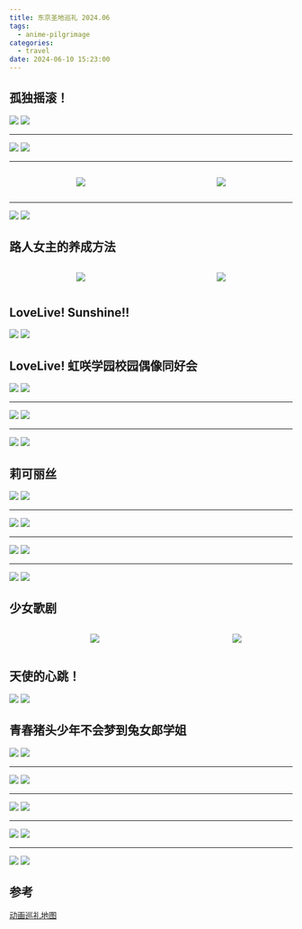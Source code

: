 ```yaml
---
title: 东京圣地巡礼 2024.06
tags:
  - anime-pilgrimage
categories:
  - travel
date: 2024-06-10 15:23:00
---
```


## 孤独摇滚！

![](/image/a_shimo_kitazawa.jpg)
![](/image/r_shimo_kitazawa.jpg)

------

![](/image/a_honda.jpg)
![](/image/r_honda.jpg)

------

<div style="text-align:center"><span style="width:49%;display:inline-block">

![](/image/a_shelter.jpg)

</span>

<span style="width:49%;display:inline-block">

![](/image/r_shelter.jpg)

</span>

</div>

------

![](/image/a_group_photo.jpg)
![](/image/r_group_photo.jpg)

## 路人女主的养成方法

<div style="text-align:center"><span style="width:49%;display:inline-block">

![](/image/a_downhill.jpg)

</span>

<span style="width:49%;display:inline-block">

![](/image/r_downhill.jpg)

</span>

</div>

## LoveLive! Sunshine!!

![](/image/a_jr_akihabara.jpg)
![](/image/r_jr_akihabara.jpg)

## LoveLive! 虹咲学园校园偶像同好会

![](/image/a_exchange_ct.jpg)
![](/image/r_exchange_ct.jpg)

------

![](/image/a_park_bench.jpg)
![](/image/r_park_bench.jpg)

------

![](/image/a_venue.jpg)
![](/image/r_venue.jpg)

## 莉可丽丝

![](/image/a_oshiage_sta.jpg)
![](/image/r_oshiage_sta.jpg)

------

![](/image/a_sumida_1.jpg)
![](/image/r_sumida_1.jpg)

------

![](/image/a_sumida_2.jpg)
![](/image/r_sumida_2.jpg)

------

![](/image/a_skytree.jpg)
![](/image/r_skytree.jpg)

## 少女歌剧

<div style="text-align:center"><span style="width:60%;display:inline-block">

![](/image/a_skytree_2.jpg)

</span>

<span style="width:39%;display:inline-block">

![](/image/r_skytree_2.jpg)

</span>

</div>

## 天使的心跳！

![](/image/a_shibuya109.jpg)
![](/image/r_shibuya109.jpg)

## 青春猪头少年不会梦到兔女郎学姐

![](/image/a_high_school.jpg)
![](/image/r_high_school.jpg)

------

![](/image/a_beach.jpg)
![](/image/r_beach.jpg)

------

![](/image/a_seaside.jpg)
![](/image/r_seaside.jpg)

------

![](/image/a_yukiai_bridge.jpg)
![](/image/r_yukiai_bridge.jpg)

------

![](/image/a_shichirigahama_sta.jpg)
![](/image/r_shichirigahama_sta.jpg)

## 参考

[动画巡礼地图](https://anitabi.cn/map)
